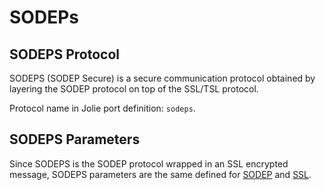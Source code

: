 # SODEPs

## SODEPS Protocol

SODEPS \(SODEP Secure\) is a secure communication protocol obtained by layering the SODEP protocol on top of the SSL/TSL protocol.

Protocol name in Jolie port definition: `sodeps`.

## SODEPS Parameters

Since SODEPS is the SODEP protocol wrapped in an SSL encrypted message, SODEPS parameters are the same defined for [SODEP](https://github.com/jolielang/docs/tree/de0bcc5b82206ed6be6cb78fa10f6068bbe5881c/documentation/protocols/sodep.html) and [SSL](https://github.com/jolielang/docs/tree/de0bcc5b82206ed6be6cb78fa10f6068bbe5881c/documentation/protocols/ssl.html).

